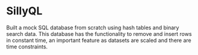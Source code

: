 # SillyQL
Built a mock SQL database from scratch using hash tables and binary search data. This database has the functionality to remove and insert rows in constant time, an important feature as datasets are scaled and there are time constraints.
